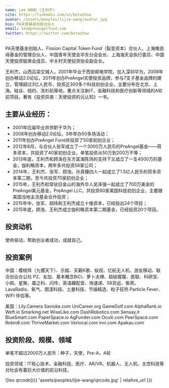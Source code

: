 ```yaml
---
name: Leo WANG (王利杰)
site: https://linkedin.com/in/betashow
avatar: /assets/peoples/lijie-wang/avatar.jpg
bio: PA天使基金创始合伙人
email: leo@preangelfund.com
twitter: https://twitter.com/betashow
---
```


PA天使基金创始人、Fission Capital Token Fund（裂变资本）合伙人、上海帷迦母基金的管理合伙人、中国青年天使会华东分会会长、上海海天会执行委员、中国天使投资联席会成员、中关村天使投资协会副会长。

王利杰，山西吕梁交城人，2001年毕业于西安邮电学院，加入深圳华为，2008年创办移动2.0论坛，2011年创办PreAngel天使投资品牌，参与7支子基金品牌的建立，管理超过3亿人民币，投资近300多个科技初创企业，主要分布在北京、上海、硅谷、纽约、洛杉矶等地，重点关注新IT、金融科技和医疗创新等领域的A轮前项目。著有《投资异类：天使投资的元认知》一书。

## 主要从业经历：

- 2001年应届毕业并供职于华为；
- 2008年创办移动2.0论坛，3年举办50多场活动；
- 2011年创办PreAngel Fund并投资了50家初创企业；
- 2012年8月，与合伙人张军成立了一个3000万人民币的PreAngel基金——荷多资本，共投资了40家初创企业，单笔投资从50万到200万不等；
- 2013年底，王利杰和顾浩在东方富海陈玮的支持下又成立了一支4000万的基金，伽利略资本，两年多共投资58家公司；
- 2014年，王利杰、张军、顾浩、孙真臻四人一起成立了1.5亿人民币的荷多资本第二期，至今共投资70家初创企业；
- 2015年，王利杰和常驻旧金山的海外华人吴泽强一起成立了700万美金的PreAngel美元基金，PreAngel LLC，共投资60家美国科技初创企业，主要跟美国当地主流基金合作投资；
- 2015年中，张军、胡炜和王利杰成立十维资本，已经投出24个项目；
- 2015年底，顾浩、王利杰成立伽利略资本第二期基金，已经投资20个项目。

## 投资动机

使命驱动，帮助创业者成功，成就自己。

## 投资案例

中国：樱桃阵（九樱天下）、乐蛙、天籁K歌、蚁视、亿航无人机、游友移动、联合创业办公社 P2、友加、基本概念BiCi、萝卜太辣、超级猩猩、医联、科研宝、小佩、星聚、晨之科、闪传、英语趣配音、快速递、58货运、紫燕、LavaRadio、氧气、图漾科技、土曼科技、节操精选、粒子狂热 Particle Fever、WIFI 伴侣等。

美国：Lily.Camera Savioke.com UniCareer.org GameGolf.com AlphaRank.io Weft.io Smarking.net WiseLike.com DashRobotics.com Sensay.it BlueSmart.com PaperSpace.io AgFunder.com Oculii.com PeerSpace.com Robin8.com ThriveMarket.com Verlocal.com invi.com Apakau.com

## 投资阶段、规模、领域

单笔不超过2000万人民币：种子，天使，Pre-A，A轮

投资领域：IT核心技术、金融科技、医疗、AR/VR、机器人、无人机、太空科技等对社会有着巨大价值的前沿科技。

![leo qrcode]({{ 'assets/peoples/lijie-wang/qrcode.jpg' | relative_url }})
